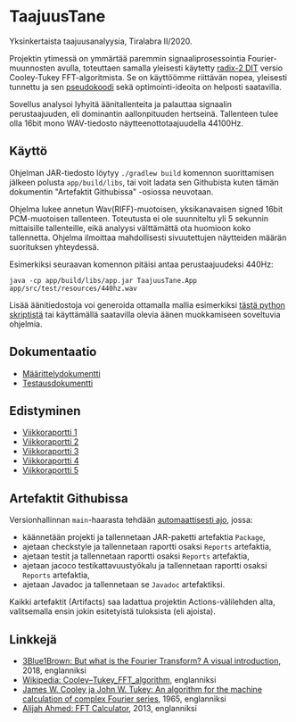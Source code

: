 # TaajuusTane
Yksinkertaista taajuusanalyysia, Tiralabra II/2020.

Projektin ytimessä on ymmärtää paremmin signaaliprosessointia Fourier-muunnosten avulla, toteuttaen samalla yleisesti käytetty [radix-2 DIT](https://en.wikipedia.org/wiki/Cooley–Tukey_FFT_algorithm#The_radix-2_DIT_case) versio Cooley-Tukey FFT-algoritmista. Se on käyttöömme riittävän nopea, yleisesti tunnettu ja sen [pseudokoodi](https://en.wikipedia.org/wiki/Cooley–Tukey_FFT_algorithm#Pseudocode) sekä optimointi-ideoita on helposti saatavilla.

Sovellus analysoi lyhyitä äänitallenteita ja palauttaa signaalin perustaajuuden, eli dominantin aallonpituuden hertseinä. Tallenteen tulee olla 16bit mono WAV-tiedosto näytteenottotaajuudella 44100Hz.

## Käyttö
Ohjelman JAR-tiedosto löytyy `./gradlew build` komennon suorittamisen jälkeen polusta `app/build/libs`, tai voit ladata sen Githubista kuten tämän dokumentin "Artefaktit Githubissa" -osiossa neuvotaan.

Ohjelma lukee annetun Wav(RIFF)-muotoisen, yksikanavaisen signed 16bit PCM-muotoisen tallenteen. Toteutusta ei ole suunniteltu yli 5 sekunnin mittaisille tallenteille, eikä analyysi välttämättä ota huomioon koko tallennetta. Ohjelma ilmoittaa mahdollisesti sivuutettujen näytteiden määrän suorituksen yhteydessä.

Esimerkiksi seuraavan komennon pitäisi antaa perustaajuudeksi 440Hz:

```
java -cp app/build/libs/app.jar TaajuusTane.App app/src/test/resources/440hz.wav
```

Lisää äänitiedostoja voi generoida ottamalla mallia esimerkiksi [tästä python skriptistä](https://github.com/Segrel/TaajuusTane/blob/main/skriptit/genwav.py) tai käyttämällä saatavilla olevia äänen muokkamiseen soveltuvia ohjelmia.

## Dokumentaatio
- [Määrittelydokumentti](dokumentaatio/maarittelydokumentti.md)
- [Testausdokumentti](dokumentaatio/testausdokumentti.md)

## Edistyminen
- [Viikkoraportti 1](dokumentaatio/viikkoraportti-1.md)
- [Viikkoraportti 2](dokumentaatio/viikkoraportti-2.md)
- [Viikkoraportti 3](dokumentaatio/viikkoraportti-3.md)
- [Viikkoraportti 4](dokumentaatio/viikkoraportti-4.md)
- [Viikkoraportti 5](dokumentaatio/viikkoraportti-5.md)

## Artefaktit Githubissa
Versionhallinnan `main`-haarasta tehdään [automaattisesti ajo](https://github.com/Segrel/TaajuusTane/actions), jossa:
- käännetään projekti ja tallennetaan JAR-paketti artefaktia `Package`,
- ajetaan checkstyle ja tallennetaan raportti osaksi `Reports` artefaktia,
- ajetaan testit ja tallennetaan raportti osaksi `Reports` artefaktia,
- ajetaan jacoco testikattavuustyökalu ja tallennetaan raportti osaksi `Reports` artefaktia,
- ajetaan Javadoc ja tallennetaan se `Javadoc` artefaktiksi.

Kaikki artefaktit (Artifacts) saa ladattua projektin Actions-välilehden alta, valitsemalla ensin jokin esitetyistä tuloksista (eli ajoista).

## Linkkejä
- [3Blue1Brown: But what is the Fourier Transform? A visual introduction](https://www.youtube.com/watch?v=spUNpyF58BY), 2018, englanniksi
- [Wikipedia: Cooley–Tukey_FFT_algorithm](https://en.wikipedia.org/wiki/Cooley–Tukey_FFT_algorithm), englanniksi
- [James W. Cooley ja John W. Tukey: An algorithm for the machine calculation of complex Fourier series](https://doi.org/10.2307%2F2003354), 1965, englanniksi
- [Alijah Ahmed: FFT Calculator](https://scistatcalc.blogspot.com/2013/12/fft-calculator.html), 2013, englanniksi
